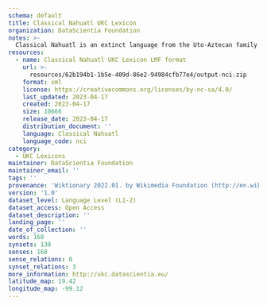 ```yaml
---
schema: default
title: Classical Nahuatl UKC Lexicon
organization: DataScientia Foundation
notes: >-
  Classical Nahuatl is an extinct language from the Uto-Aztecan family that used to be spoken in North America. The UKC Lexicon of Classical Nahuatl is represented as a lexico-semantic network. It consists of words, word senses, synsets, as well as sense-level and synset-level relationships
resources:
  - name: Classical Nahuatl UKC Lexicon LMF format
    url: >-
      resources/62b194b1-1b5e-409d-86e2-94984cfb77e4/output-nci.zip
    format: xml
    license: https://creativecommons.org/licenses/by-nc-sa/4.0/
    last_updated: 2023-04-17
    created: 2023-04-17
    size: 10666
    release_date: 2023-04-17
    distribution_document: ''
    language: Classical Nahuatl
    language_code: nci
category:
  - UKC Lexicons
maintainer: DataScientia Foundation
maintainer_email: ''
tags: ''
provenance: 'Wiktionary 2022.01. by Wikimedia Foundation (http://en.wiktionary.org); CogNet 2.1 by Khuyagbaatar Batsuren, National University of Mongolia (http://cognet.ukc.disi.unitn.it); Princeton WordNet 2.1 by Princeton University (https://wordnet.princeton.edu)'
version: '1.0'
dataset_level: Language Level (L1-2)
dataset_access: Open Access
dataset_description: ''
landing_page: ''
date_of_collection: ''
words: 168
synsets: 138
senses: 168
sense_relations: 0
synset_relations: 3
more_information: http://ukc.datascientia.eu/
latitude_map: 19.42
longitude_map: -99.12
---
```

